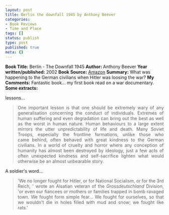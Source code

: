 ```yaml
---
layout: post
title: Berlin the downfall 1945 by Anthony Beever
categories:
- Book Reviews
- Time and Place
tags: []
status: publish
type: post
published: true
meta: {}
---
```

<strong>Book Title:</strong> Berlin - The Downfall 1945
<strong>Author: </strong>Anthony Beever
<strong>Year written/published:</strong> 2002
<strong>Book Source:</strong> <a href="http://www.amazon.co.uk/Berlin-Downfall-1945-Antony-Beevor/dp/0140286969">Amazon</a>
<strong>Summary:</strong> What was happening to the German civilians when Hitler was loosing the war?
<strong>My Comments:</strong> Fantastic book... my first book read on a war documentary.
<strong>Some extracts:</strong>

lessons...
<blockquote>
<p align="justify">One important lesson is that one should be extremely wary of any generalisation concerning the conduct of individuals. Extremes of human suffering and even degradation can bring out the best as well as the worst in human nature. Human behaviours to a large extent mirrors the utter unpredictability of life and death. Many Soviet Troops, especially the frontline formations, unlike those who came behind, often behaved with great kindness to the German civilians. In a world of cruelty and horror where any conception of humanity has almost been destroyed by ideology, just a few acts of often unexpected kindness and self-sacrifice lighten what would otherwise be an almost unbearable story.</p>
</blockquote>
<p align="justify">A soldier's word...</p>

<blockquote>
<p align="justify">'We no longer fought for Hitler, or for National Socialism, or for the 3rd Reich, ' wrote an Alsatian veteran of the <em>Grossdeutschland</em> Division, 'or even our fiancees or mothers or families trapped in bomb ravaged town. We fought form simple fear... We fought for ourselves, so that we wouldn't die in holes filled with mud and snow; we fought like rats.'</p>
</blockquote>

